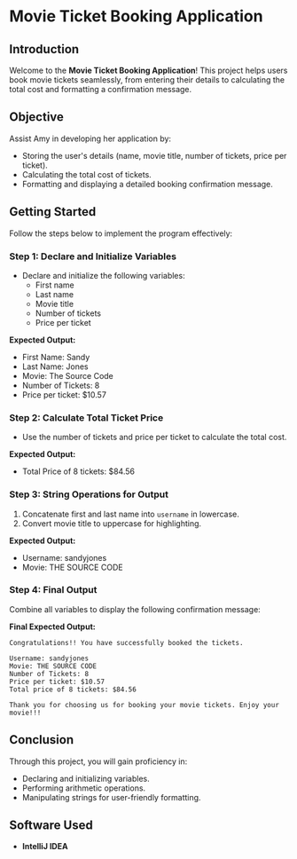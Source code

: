 # Movie Ticket Booking Application

## Introduction
Welcome to the **Movie Ticket Booking Application**! This project helps users book movie tickets seamlessly, from entering their details to calculating the total cost and formatting a confirmation message.

## Objective
Assist Amy in developing her application by:
- Storing the user's details (name, movie title, number of tickets, price per ticket).
- Calculating the total cost of tickets.
- Formatting and displaying a detailed booking confirmation message.

## Getting Started
Follow the steps below to implement the program effectively:

### Step 1: Declare and Initialize Variables
- Declare and initialize the following variables:
  - First name
  - Last name
  - Movie title
  - Number of tickets
  - Price per ticket

**Expected Output:**
- First Name: Sandy
- Last Name: Jones
- Movie: The Source Code
- Number of Tickets: 8
- Price per ticket: $10.57

### Step 2: Calculate Total Ticket Price
- Use the number of tickets and price per ticket to calculate the total cost.

**Expected Output:**
- Total Price of 8 tickets: $84.56

### Step 3: String Operations for Output
1. Concatenate first and last name into `username` in lowercase.
2. Convert movie title to uppercase for highlighting.

**Expected Output:**
- Username: sandyjones
- Movie: THE SOURCE CODE

### Step 4: Final Output
Combine all variables to display the following confirmation message:

**Final Expected Output:**
   ````plaintext
   Congratulations!! You have successfully booked the tickets.

   Username: sandyjones
   Movie: THE SOURCE CODE
   Number of Tickets: 8
   Price per ticket: $10.57
   Total price of 8 tickets: $84.56

   Thank you for choosing us for booking your movie tickets. Enjoy your movie!!!
   ````

## Conclusion
Through this project, you will gain proficiency in:
- Declaring and initializing variables.
- Performing arithmetic operations.
- Manipulating strings for user-friendly formatting.

## Software Used
- **IntelliJ IDEA**

       
